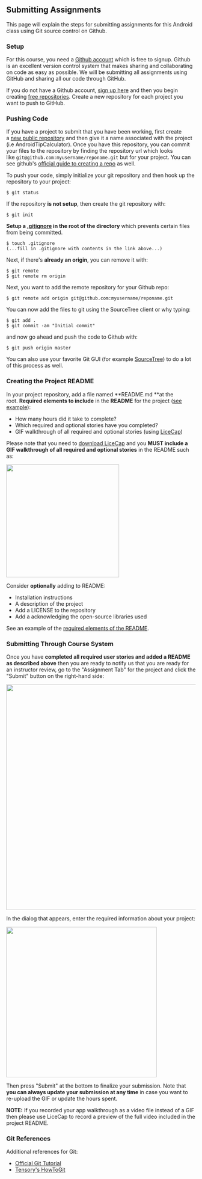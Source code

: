 ## Submitting Assignments

This page will explain the steps for submitting assignments for this Android class using Git source control on Github.

### Setup

For this course, you need a [Github account](https://github.com/) which is free to signup. Github is an excellent version control system that makes sharing and collaborating on code as easy as possible. We will be submitting all assignments using GitHub and sharing all our code through GitHub. 

If you do not have a Github account, [sign up here](https://github.com/signup/free) and then you begin creating [free repositories](https://github.com/new). Create a new repository for each project you want to push to GitHub.

### Pushing Code

If you have a project to submit that you have been working, first create a [new public repository](https://github.com/new) and then give it a name associated with the project (i.e AndroidTipCalculator). Once you have this repository, you can commit your files to the repository by finding the repository url which looks like `git@github.com:myusername/reponame.git` but for your project. You can see github's [official guide to creating a repo](https://help.github.com/articles/create-a-repo) as well.

To push your code, simply initialize your git repository and then hook up the repository to your project:

```
$ git status
```

If the repository **is not setup**, then create the git repository with:

```
$ git init
```

**Setup a [.gitignore](https://gist.githubusercontent.com/nesquena/5617544/raw/.gitignore) in the root of the directory** which prevents certain files from being committed.

```
$ touch .gitignore  
(...fill in .gitignore with contents in the link above...)
```

Next, if there's **already an origin**, you can remove it with:

```
$ git remote  
$ git remote rm origin
```

Next, you want to add the remote repository for your Github repo:

```
$ git remote add origin git@github.com:myusername/reponame.git
```

You can now add the files to git using the SourceTree client or why typing:

```
$ git add .
$ git commit -am "Initial commit"
```

and now go ahead and push the code to Github with:

```
$ git push origin master
```

You can also use your favorite Git GUI (for example [SourceTree](http://www.sourcetreeapp.com/)) to do a lot of this process as well.

### Creating the Project README

In your project repository, add a file named **README.md **at the root. **Required elements to include** in the **README** for the project ([see example](https://github.com/codepath/android-rottentomatoes-demo/blob/submission/README.md)):

- How many hours did it take to complete?
- Which required and optional stories have you completed?
- GIF walkthrough of all required and optional stories (using [LiceCap](http://www.cockos.com/licecap/))

Please note that you need to [download LiceCap](http://www.cockos.com/licecap/) and you **MUST include a GIF walkthrough of all required and optional stories** in the README such as:

<img src="https://github.com/codepath/android-rottentomatoes-demo/raw/submission/anim_rotten_tomatoes.gif" alt="" width="300">

Consider **optionally** adding to README:

- Installation instructions
- A description of the project
- Add a LICENSE to the repository
- Add a acknowledging the open-source libraries used

See an example of the [required elements of the README](https://github.com/codepath/android-rottentomatoes-demo/blob/submission/README.md).

### Submitting Through Course System

Once you have **completed all required user stories and added a README as described above** then you are ready to notify us that you are ready for an instructor review, go to the "Assignment Tab" for the project and click the "Submit" button on the right-hand side:

<img src="http://i.imgur.com/sZUa9qY.png" width="600" />

In the dialog that appears, enter the required information about your project:

<img src="http://i.imgur.com/YIrCgau.png" width="400" />

Then press "Submit" at the bottom to finalize your submission. Note that **you can always update your submission at any time** in case you want to re-upload the GIF or update the hours spent.

**NOTE:** If you recorded your app walkthrough as a video file instead of a GIF then please use LiceCap to record a preview of the full video included in the project README.

### Git References

Additional references for Git:

- [Official Git Tutorial](http://git-scm.com/docs/gittutorial)
- [Tensory's HowToGit](https://github.com/tensory/HowToGit/blob/master/README.md)
